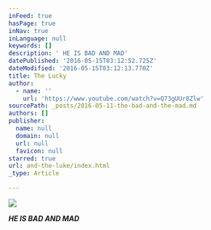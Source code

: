 ```yaml
---
inFeed: true
hasPage: true
inNav: true
inLanguage: null
keywords: []
description: ' HE IS BAD AND MAD'
datePublished: '2016-05-15T03:12:52.725Z'
dateModified: '2016-05-15T03:12:13.770Z'
title: The Lucky
author:
  - name: ''
    url: 'https://www.youtube.com/watch?v=Q73gUUr8Zlw'
sourcePath: _posts/2016-05-11-the-bad-and-the-mad.md
authors: []
publisher:
  name: null
  domain: null
  url: null
  favicon: null
starred: true
url: and-the-luke/index.html
_type: Article

---
```

![](https://the-grid-user-content.s3-us-west-2.amazonaws.com/6cd0b2ac-758c-4b2f-9c41-4c4025797c92.png)

_**HE IS BAD AND MAD**_